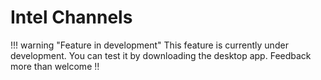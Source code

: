 # Intel Channels

!!! warning "Feature in development"
    This feature is currently under development. You can test it by downloading the desktop app. Feedback more than welcome !!
<!--stackedit_data:
eyJoaXN0b3J5IjpbLTc0OTM0ODU3MywxMTM5MDE5NjA2LC0xND
E1MDAyNzg3LDg5MTY1MjE0OV19
-->